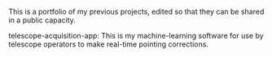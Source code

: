 This is a portfolio of my previous projects, edited so that they can be shared in a public capacity.

telescope-acquisition-app: This is my machine-learning software for use by telescope operators to make real-time pointing corrections.
